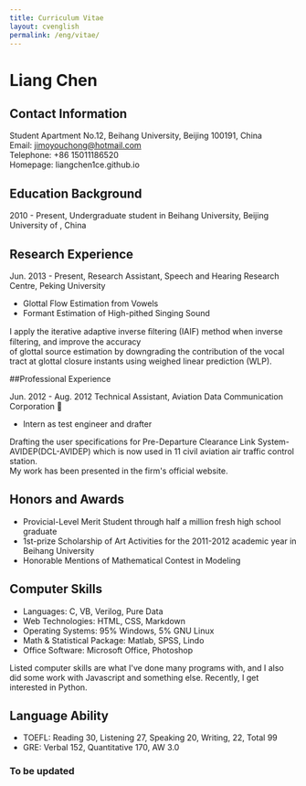 ```yaml
---
title: Curriculum Vitae
layout: cvenglish
permalink: /eng/vitae/
---
```


# Liang Chen

## Contact Information

Student Apartment No.12, Beihang University, Beijing 100191, China       
Email: jimoyouchong@hotmail.com       
Telephone: +86 15011186520           
Homepage: liangchen1ce.github.io

## Education Background
 
2010 - Present, Undergraduate student in Beihang University, Beijing University of , China
 
## Research Experience
 
Jun. 2013 - Present, Research Assistant, Speech and Hearing Research Centre, Peking University

* Glottal Flow Estimation from Vowels 
* Formant Estimation of High-pithed Singing Sound           

I apply the iterative adaptive inverse ﬁltering (IAIF) method when inverse filtering, and improve the accuracy       
of glottal source estimation by downgrading the contribution of the vocal tract at glottal closure instants using weighed linear prediction (WLP).

##Professional Experience
 
Jun. 2012 - Aug. 2012	Technical Assistant, Aviation Data Communication Corporation
	
* Intern as test engineer and drafter
 
Drafting the user specifications for Pre-Departure Clearance Link System-AVIDEP(DCL-AVIDEP) which is now used in 11 civil aviation air traffic control station.         
My work has been presented in the firm's official website.
 
## Honors and Awards 

* Provicial-Level Merit Student through half a million fresh high school graduate
* 1st-prize Scholarship of Art Activities for the 2011-2012 academic year in Beihang University
* Honorable Mentions of Mathematical Contest in Modeling

## Computer Skills

* Languages: C, VB, Verilog, Pure Data
* Web Technologies: HTML, CSS, Markdown
* Operating Systems: 95% Windows, 5% GNU Linux
* Math & Statistical Package: Matlab, SPSS, Lindo
* Office Software: Microsoft Office, Photoshop

Listed computer skills are what I've done many programs with, and I also did some work with Javascript and something else. Recently, I get interested in Python.

## Language Ability

* TOEFL: Reading 30, Listening 27, Speaking 20, Writing, 22, Total 99							
* GRE: Verbal 152, Quantitative 170, AW 3.0


### To be updated